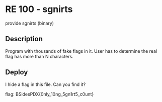 # RE 100 - sgnirts

provide sgnirts (binary)

## Description

Program with thousands of fake flags in it. User has to determine the real flag has more than N characters.

## Deploy

I hide a flag in this file. Can you find it?

flag: BSidesPDX{0nly_10ng_5gn1rt5_c0unt}
